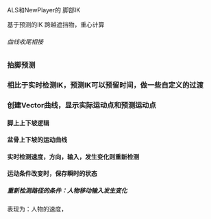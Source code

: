ALS和NewPlayer的 脚部IK

基于预测的IK
跨越遮挡物，重心计算

###### 曲线收尾相接


### 抬脚预测

### 相比于实时检测IK，预测IK可以预留时间，做一些自定义的过渡

### 创建Vector曲线，显示实际运动点和预测运动点

#### 脚上上下坡逻辑
#### 盆骨上下坡的运动曲线


#### 实时检测速度，方向，输入，发生变化则重新检测

#### 运动条件改变时，保存瞬时的状态

##### 重新检测路径的条件：人物移动输入发生变化
表现为：人物的速度，


